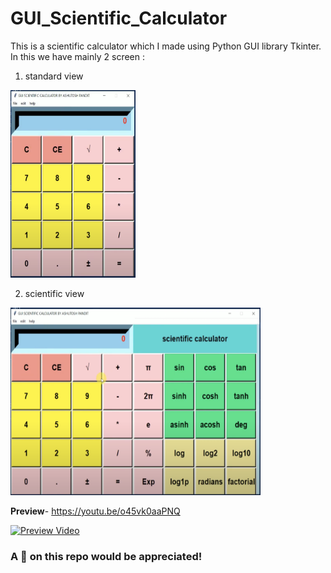 # GUI_Scientific_Calculator

This is a scientific calculator which I made using Python GUI library Tkinter.
In this we have mainly 2 screen :
1. standard view
<img src="https://github.com/ashu-2022/GUI_Scientific_Calculator/blob/main/assets/GUI%20Scientific%20Calculator%20-%20Standard_View.png" width="200" height="300" alt="Standard View UI">

2. scientific view
<img src="https://github.com/ashu-2022/GUI_Scientific_Calculator/blob/main/assets/GUI%20Scientific%20Calculator%20-%20Scientific_View.png" width="400" height="300" alt="Scientific View UI">

**Preview**- https://youtu.be/o45vk0aaPNQ

[![Preview Video](https://img.youtube.com/vi/o45vk0aaPNQ/0.jpg)](https://www.youtube.com/watch?v=o45vk0aaPNQ)

### A 🌟 on this repo would be appreciated!
